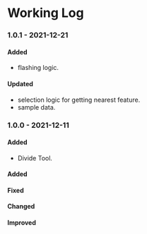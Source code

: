 # Working Log

### 1.0.1 - 2021-12-21

#### Added
-   flashing logic. 

#### Updated

-   selection logic for getting nearest feature.
-   sample data.


### 1.0.0 - 2021-12-11

#### Added

-   Divide Tool.

#### Added

#### Fixed

#### Changed

#### Improved
